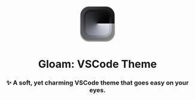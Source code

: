<div align="center">

<img src="assets/icon.png" style="width: 100px">

# Gloam: VSCode Theme
### ✨ A soft, yet charming VSCode theme that goes easy on your eyes.

</div>